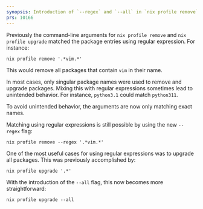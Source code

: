 ```yaml
---
synopsis: Introduction of `--regex` and `--all` in `nix profile remove` and `nix profile upgrade`
prs: 10166
---
```


Previously the command-line arguments for `nix profile remove` and `nix profile upgrade` matched the package entries using regular expression.
For instance:

```
nix profile remove '.*vim.*'
```

This would remove all packages that contain `vim` in their name.

In most cases, only singular package names were used to remove and upgrade packages. Mixing this with regular expressions sometimes lead to unintended behavior. For instance, `python3.1` could match `python311`.

To avoid unintended behavior, the arguments are now only matching exact names.

Matching using regular expressions is still possible by using the new `--regex` flag:

```
nix profile remove --regex '.*vim.*'
```

One of the most useful cases for using regular expressions was to upgrade all packages. This was previously accomplished by:

```
nix profile upgrade '.*'
```

With the introduction of the `--all` flag, this now becomes more straightforward:

```
nix profile upgrade --all
```
